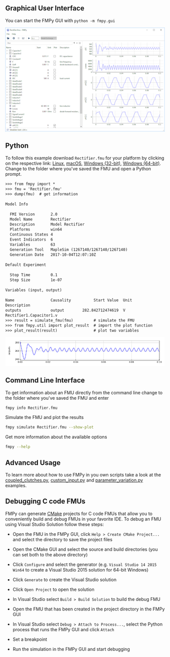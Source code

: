 ## Graphical User Interface

You can start the FMPy GUI with `python -m fmpy.gui`

![FMPy GUI](Rectifier_GUI.png)

## Python

To follow this example download `Rectifier.fmu` for your platform by clicking on the respective link:
[Linux](https://github.com/modelica/fmi-cross-check/blob/master/fmus/2.0/cs/linux64/MapleSim/2017/Rectifier/Rectifier.fmu),
[macOS](hhttps://github.com/modelica/fmi-cross-check/blob/master/fmus/2.0/cs/darwin64/MapleSim/2017/Rectifier/Rectifier.fmu),
[Windows (32-bit)](https://github.com/modelica/fmi-cross-check/blob/master/fmus/2.0/cs/win32/MapleSim/2017/Rectifier/Rectifier.fmu),
[Windows (64-bit)](https://github.com/modelica/fmi-cross-check/blob/master/fmus/2.0/cs/win64/MapleSim/2017/Rectifier/Rectifier.fmu).
Change to the folder where you've saved the FMU and open a Python prompt.

```
>>> from fmpy import *
>>> fmu = 'Rectifier.fmu'
>>> dump(fmu)  # get information

Model Info

  FMI Version       2.0
  Model Name        Rectifier
  Description       Model Rectifier
  Platforms         win64
  Continuous States 4
  Event Indicators  6
  Variables         63
  Generation Tool   MapleSim (1267140/1267140/1267140)
  Generation Date   2017-10-04T12:07:10Z

Default Experiment

  Stop Time         0.1
  Step Size         1e-07

Variables (input, output)

Name                Causality          Start Value  Unit     Description
outputs             output        282.842712474619  V        Rectifier1.Capacitor1.v
>>> result = simulate_fmu(fmu)         # simulate the FMU
>>> from fmpy.util import plot_result  # import the plot function
>>> plot_result(result)                # plot two variables
```

![Rectifier Result](Rectifier_result.png)

## Command Line Interface

To get information about an FMU directly from the command line change to the folder where you've saved the
FMU and enter

```bash
fmpy info Rectifier.fmu
```

Simulate the FMU and plot the results

```bash
fmpy simulate Rectifier.fmu --show-plot
```

Get more information about the available options

```bash
fmpy --help
```

## Advanced Usage

To learn more about how to use FMPy in you own scripts take a look at the
[coupled_clutches.py](https://github.com/CATIA-Systems/FMPy/blob/master/fmpy/examples/coupled_clutches.py),
[custom_input.py](https://github.com/CATIA-Systems/FMPy/blob/master/fmpy/examples/custom_input.py) and
[parameter_variation.py](https://github.com/CATIA-Systems/FMPy/blob/master/fmpy/examples/parameter_variation.py) examples.

## Debugging C code FMUs

FMPy can generate [CMake](https://cmake.org/) projects for C code FMUs that allow you to conveniently build and debug FMUs in your favorite IDE. To debug an FMU using Visual Studio Solution follow these steps:

- Open the FMU in the FMPy GUI, click `Help > Create CMake Project...` and select the directory to save the project files

- Open the CMake GUI and select the source and build directories (you can set both to the above directory)

- Click `Configure` and select the generator (e.g. `Visual Studio 14 2015 Win64` to create a Visual Studio 2015 solution for 64-bit Windows)

- Click `Generate` to create the Visual Studio solution

- Click `Open Project` to open the solution

- In Visual Studio select `Build > Build Solution` to build the debug FMU

- Open the FMU that has been created in the project directory in the FMPy GUI

- In Visual Studio select `Debug > Attach to Process...`, select the Python process that runs the FMPy GUI and click `Attach`

- Set a breakpoint

- Run the simulation in the FMPy GUI and start debugging

